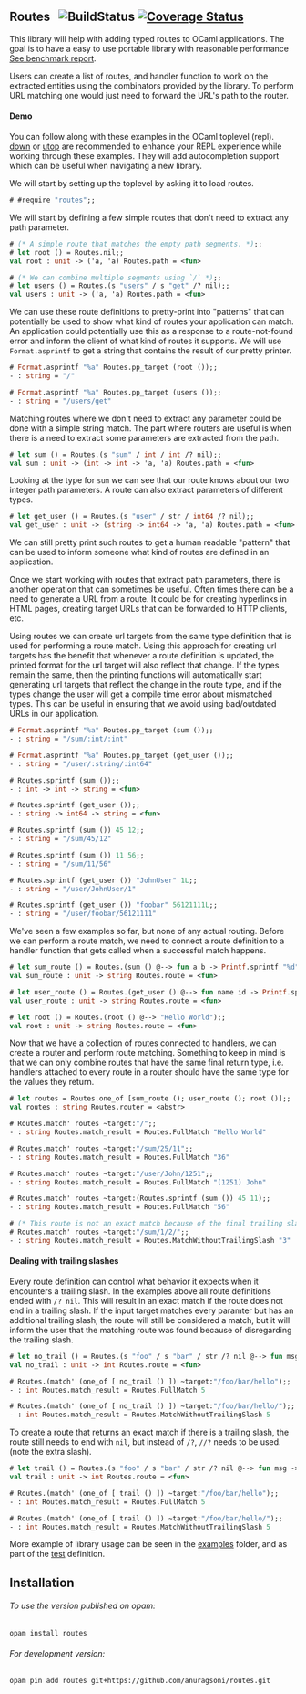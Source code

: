 ## Routes &nbsp; ![BuildStatus](https://github.com/anuragsoni/routes/workflows/RoutesTest/badge.svg) [![Coverage Status](https://coveralls.io/repos/github/anuragsoni/routes/badge.svg?branch=master)](https://coveralls.io/github/anuragsoni/routes?branch=master)

This library will help with adding typed routes to OCaml applications.
The goal is to have a easy to use portable library with
reasonable performance [See benchmark report](https://anuragsoni.github.io/routes/bench/main.html).

Users can create a list of routes, and handler function to work
on the extracted entities using the combinators provided by
the library. To perform URL matching one would just need to forward
the URL's path to the router.

#### Demo

You can follow along with these examples in the OCaml toplevel (repl).
[down](https://github.com/dbuenzli/down) or [utop](https://github.com/ocaml-community/utop) are recommended to enhance
your REPL experience while working through these examples. They will add autocompletion support
which can be useful when navigating a new library.

We will start by setting up the toplevel by asking it to load routes.

```ocaml
# #require "routes";;
```

We will start by defining a few simple routes that don't need to extract any path parameter.

```ocaml
# (* A simple route that matches the empty path segments. *);;
# let root () = Routes.nil;;
val root : unit -> ('a, 'a) Routes.path = <fun>

# (* We can combine multiple segments using `/` *);;
# let users () = Routes.(s "users" / s "get" /? nil);;
val users : unit -> ('a, 'a) Routes.path = <fun>
```

We can use these route definitions to pretty-print into "patterns" that can potentially be used
to show what kind of routes your application can match. An application could potentially use this
as a response to a route-not-found error and inform the client of what kind of routes it supports.
We will use `Format.asprintf` to get a string that contains the result of our pretty printer.

```ocaml
# Format.asprintf "%a" Routes.pp_target (root ());;
- : string = "/"

# Format.asprintf "%a" Routes.pp_target (users ());;
- : string = "/users/get"
```

Matching routes where we don't need to extract any parameter could be done with a simple string match.
The part where routers are useful is when there is a need to extract some parameters are extracted from the
path.

```ocaml
# let sum () = Routes.(s "sum" / int / int /? nil);;
val sum : unit -> (int -> int -> 'a, 'a) Routes.path = <fun>
```

Looking at the type for `sum` we can see that our route knows about our two integer path parameters.
A route can also extract parameters of different types.

```ocaml
# let get_user () = Routes.(s "user" / str / int64 /? nil);;
val get_user : unit -> (string -> int64 -> 'a, 'a) Routes.path = <fun>
```

We can still pretty print such routes to get a human readable "pattern" that can be used to inform
someone what kind of routes are defined in an application.


Once we start working with routes that extract path parameters, there is another operation that can sometimes
be useful. Often times there can be a need to generate a URL from a route. It could be for creating
hyperlinks in HTML pages, creating target URLs that can be forwarded to HTTP clients, etc.


Using routes we can create url targets from the same type definition that is used for performing a route match.
Using this approach for creating url targets has the benefit that whenever a route definition is updated,
the printed format for the url target will also reflect that change. If the types remain the same,
then the printing functions will automatically start generating url targets that
reflect the change in the route type, and if the types change the user will get a compile time error about mismatched
types. This can be useful in ensuring that we avoid using bad/outdated URLs in our application.

```ocaml
# Format.asprintf "%a" Routes.pp_target (sum ());;
- : string = "/sum/:int/:int"

# Format.asprintf "%a" Routes.pp_target (get_user ());;
- : string = "/user/:string/:int64"

# Routes.sprintf (sum ());;
- : int -> int -> string = <fun>

# Routes.sprintf (get_user ());;
- : string -> int64 -> string = <fun>

# Routes.sprintf (sum ()) 45 12;;
- : string = "/sum/45/12"

# Routes.sprintf (sum ()) 11 56;;
- : string = "/sum/11/56"

# Routes.sprintf (get_user ()) "JohnUser" 1L;;
- : string = "/user/JohnUser/1"

# Routes.sprintf (get_user ()) "foobar" 56121111L;;
- : string = "/user/foobar/56121111"
```

We've seen a few examples so far, but none of any actual routing. Before we can perform a route match,
we need to connect a route definition to a handler function that gets called when a successful match happens.

```ocaml
# let sum_route () = Routes.(sum () @--> fun a b -> Printf.sprintf "%d" (a + b));;
val sum_route : unit -> string Routes.route = <fun>

# let user_route () = Routes.(get_user () @--> fun name id -> Printf.sprintf "(%Ld) %s" id name);;
val user_route : unit -> string Routes.route = <fun>

# let root () = Routes.(root () @--> "Hello World");;
val root : unit -> string Routes.route = <fun>
```

Now that we have a collection of routes connected to handlers, we can create a router and perform route matching.
Something to keep in mind is that we can only combine routes that have the same final return type, i.e. handlers
attached to every route in a router should have the same type for the values they return.

```ocaml
# let routes = Routes.one_of [sum_route (); user_route (); root ()];;
val routes : string Routes.router = <abstr>

# Routes.match' routes ~target:"/";;
- : string Routes.match_result = Routes.FullMatch "Hello World"

# Routes.match' routes ~target:"/sum/25/11";;
- : string Routes.match_result = Routes.FullMatch "36"

# Routes.match' routes ~target:"/user/John/1251";;
- : string Routes.match_result = Routes.FullMatch "(1251) John"

# Routes.match' routes ~target:(Routes.sprintf (sum ()) 45 11);;
- : string Routes.match_result = Routes.FullMatch "56"

# (* This route is not an exact match because of the final trailing slash. *);;
# Routes.match' routes ~target:"/sum/1/2/";;
- : string Routes.match_result = Routes.MatchWithoutTrailingSlash "3"
```

#### Dealing with trailing slashes

Every route definition can control what behavior it expects when it encounters
a trailing slash. In the examples above all route definitions ended with
`/? nil`. This will result in an exact match if the route does not end in a trailing slash.
If the input target matches every paramter but has an additional trailing slash, the route will
still be considered a match, but it will inform the user that the matching route was found because of
disregarding the trailing slash.

```ocaml
# let no_trail () = Routes.(s "foo" / s "bar" / str /? nil @--> fun msg -> String.length msg);;
val no_trail : unit -> int Routes.route = <fun>

# Routes.(match' (one_of [ no_trail () ]) ~target:"/foo/bar/hello");;
- : int Routes.match_result = Routes.FullMatch 5

# Routes.(match' (one_of [ no_trail () ]) ~target:"/foo/bar/hello/");;
- : int Routes.match_result = Routes.MatchWithoutTrailingSlash 5
```

To create a route that returns an exact match if there is a trailing slash, the route still needs to
end with `nil`, but instead of `/?`, `//?` needs to be used. (note the extra slash).

```ocaml
# let trail () = Routes.(s "foo" / s "bar" / str /? nil @--> fun msg -> String.length msg);;
val trail : unit -> int Routes.route = <fun>

# Routes.(match' (one_of [ trail () ]) ~target:"/foo/bar/hello");;
- : int Routes.match_result = Routes.FullMatch 5

# Routes.(match' (one_of [ trail () ]) ~target:"/foo/bar/hello/");;
- : int Routes.match_result = Routes.MatchWithoutTrailingSlash 5
```

More example of library usage can be seen in the [examples](https://github.com/anuragsoni/routes/tree/main/example) folder,
and as part of the [test](https://github.com/anuragsoni/routes/blob/main/test/routing_test.ml) definition.

## Installation

###### To use the version published on opam:
```
opam install routes
```

###### For development version:
```
opam pin add routes git+https://github.com/anuragsoni/routes.git
```
